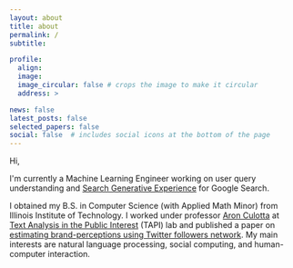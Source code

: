 ```yaml
---
layout: about
title: about
permalink: /
subtitle:

profile:
  align: 
  image: 
  image_circular: false # crops the image to make it circular
  address: >

news: false
latest_posts: false
selected_papers: false
social: false  # includes social icons at the bottom of the page
---
```

Hi,

I'm currently a Machine Learning Engineer working on user query understanding and [Search Generative Experience](https://labs.google/sge/?utm_source=sem&utm_medium=cpc&utm_campaign=us-search-sge-skws-exa&utm_content=rsa&gclid=CjwKCAjw_uGmBhBREiwAeOfsd8o6O0xzMW9mIG80dSOXBkSzhG7VfDRA7guFQrmF2uhHCR37uQWavRoCuKYQAvD_BwE&gclsrc=aw.ds) for Google Search.

I obtained my B.S. in Computer Science (with Applied Math Minor) from Illinois Institute of Technology. I worked under professor [Aron Culotta](https://sse.tulane.edu/cs/faculty/culotta) at [Text Analysis in the Public Interest](https://tapilab.github.io/) (TAPI) lab and published a paper on [estimating brand-perceptions using Twitter followers network](https://dl.acm.org/doi/10.1145/3341161.3343675). My main interests are natural language processing, social computing, and human-computer interaction.
